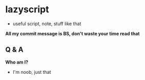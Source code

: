 # lazyscript

- useful script, note, stuff like that

**All my commit message is BS, don't waste your time read that**

## Q & A

**Who am I?**

- I'm noob, just that
